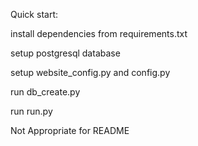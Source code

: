 Quick start:

install dependencies from requirements.txt

setup postgresql database

setup website_config.py and config.py

run db_create.py

run run.py

Not Appropriate for README
